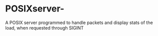 # POSIXserver-
A POSIX server programmed to handle packets and display stats of the load, when requested through SIGINT
